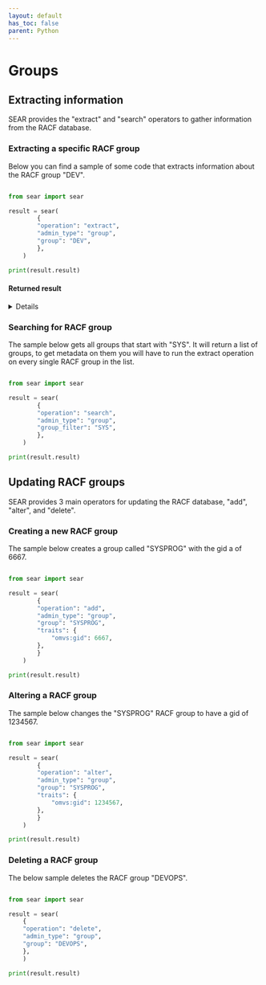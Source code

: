 ```yaml
---
layout: default
has_toc: false
parent: Python
---
```



# Groups

## Extracting information

SEAR provides the "extract" and "search" operators to gather information from the RACF database.

### Extracting a specific RACF group

Below you can find a sample of some code that extracts information about the RACF group "DEV".

```python

from sear import sear

result = sear(
        {
        "operation": "extract",
        "admin_type": "group",
        "group": "DEV",
        },
    )

print(result.result)
```

#### Returned result

<details>

```python
{
  "profile": {
    "base": {
      "base:connected_users": [
        {
          "base:connected_user_authority": "USE",
          "base:connected_userid": "ESWIFT"
        }
      ],
      "base:create_date": "10/11/23",
      "base:owner": "ESWIFT",
      "base:superior_group": "SYS1",
      "base:terminal_universal_access": true,
      "base:universal": false
    },
    "omvs": {
      "omvs:gid": 24
    }
  },
  "return_codes": {
    "racf_reason_code": 0,
    "racf_return_code": 0,
    "saf_return_code": 0,
    "sear_return_code": 0
  }
}
```

</details>

### Searching for RACF group

The sample below gets all groups that start with "SYS". It will return a list of groups, to get metadata on them you will have to run the extract operation on every single RACF group in the list.

```python

from sear import sear

result = sear(
        {
        "operation": "search",
        "admin_type": "group",
        "group_filter": "SYS",
        },
    )

print(result.result)
```

## Updating RACF groups

SEAR provides 3 main operators for updating the RACF database, "add", "alter", and "delete".

### Creating a new RACF group

The sample below creates a group called "SYSPROG" with the gid a of 6667.

```python

from sear import sear

result = sear(
        {
        "operation": "add",
        "admin_type": "group",
        "group": "SYSPROG",
        "traits": {
            "omvs:gid": 6667,
        },
        }
    )

print(result.result)
```

### Altering a RACF group

The sample below changes the "SYSPROG" RACF group to have a gid of 1234567.

```python

from sear import sear

result = sear(
        {
        "operation": "alter",
        "admin_type": "group",
        "group": "SYSPROG",
        "traits": {
            "omvs:gid": 1234567,
        },
        }
    )

print(result.result)
```

### Deleting a RACF group

The below sample deletes the RACF group "DEVOPS".

```python

from sear import sear

result = sear(
    {
    "operation": "delete",
    "admin_type": "group",
    "group": "DEVOPS",
    },
    )

print(result.result)
```
